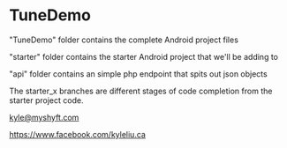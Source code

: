 # TuneDemo

"TuneDemo" folder contains the complete Android project files

"starter" folder contains the starter Android project that we'll be adding to

"api" folder contains an simple php endpoint that spits out json objects

The starter_x branches are different stages of code completion from the starter project code.


kyle@myshyft.com

https://www.facebook.com/kyleliu.ca
